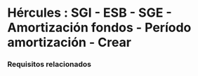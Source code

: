 # Hércules : SGI \- ESB \- SGE \- Amortización fondos \- Período amortización \- Crear



### Requisitos relacionados






